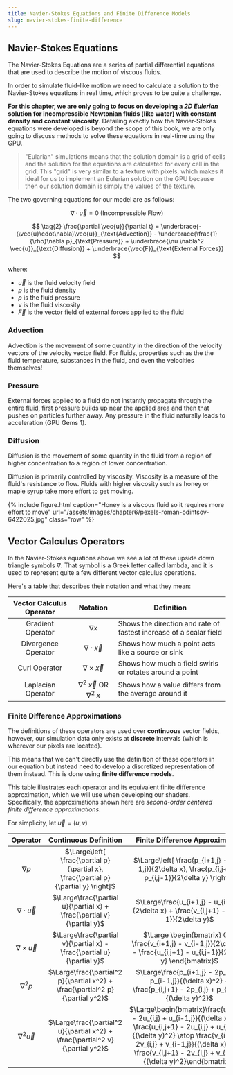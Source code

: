 ```yaml
---
title: Navier-Stokes Equations and Finite Difference Models
slug: navier-stokes-finite-difference
---
```


## Navier-Stokes Equations

The Navier-Stokes Equations are a series of partial differential equations that are used to describe the motion of viscous fluids.

In order to simulate fluid-like motion we need to calculate a solution to the Navier-Stokes equations in real time, which proves to be quite a challenge.

**For this chapter, we are only going to focus on developing a _2D Eulerian_ solution for incompressible Newtonian fluids (like water) with constant density and constant viscosity**. Detailing exactly how the Navier-Stokes equations were developed is beyond the scope of this book, we are only going to discuss methods to solve these equations in real-time using the GPU.

> "Eularian" simulations means that the solution domain is a grid of cells and the solution for the equations are calculated for every cell in the grid. This "grid" is very similar to a texture with pixels, which makes it ideal for us to implement an Eulerian solution on the GPU because then our solution domain is simply the values of the texture.

The two governing equations for our model are as follows:

$$
\tag{1}
\nabla \cdot \vec{u} = 0 \; \textrm{(Incompressible Flow)}
$$

$$
\tag{2}
\frac{\partial \vec{u}}{\partial t} = \underbrace{-(\vec{u}\cdot\nabla)\vec{u}}_{\text{Advection}} - \underbrace{\frac{1}{\rho}\nabla p}_{\text{Pressure}} + \underbrace{\nu \nabla^2 \vec{u}}_{\text{Diffusion}} + \underbrace{\vec{F}}_{\text{External Forces}}
$$

where:

- $\vec{u}$ is the fluid velocity field
- $\rho$ is the fluid density
- $p$ is the fluid pressure
- $\nu$ is the fluid viscosity
- $\vec{F}$ is the vector field of external forces applied to the fluid

### Advection

Advection is the movement of some quantity in the direction of the velocity vectors of the velocity vector field. For fluids, properties such as the the fluid temperature, substances in the fluid, and even the velocities themselves!

### Pressure

External forces applied to a fluid do not instantly propagate through the entire fluid, first pressure builds up near the applied area and then that pushes on particles further away. Any pressure in the fluid naturally leads to acceleration (GPU Gems 1).

### Diffusion

Diffusion is the movement of some quantity in the fluid from a region of higher concentration to a region of lower concentration.

Diffusion is primarily controlled by viscosity. Viscosity is a measure of the fluid's resistance to flow. Fluids with higher viscosity such as honey or maple syrup take more effort to get moving.

{% include figure.html
    caption="Honey is a viscous fluid so it requires more effort to move"
    url="/assets/images/chapter6/pexels-roman-odintsov-6422025.jpg"
    class="row"
%}

## Vector Calculus Operators

In the Navier-Stokes equations above we see a lot of these upside down triangle symbols $\nabla$. That symbol is a Greek letter called lambda, and it is used to represent quite a few different vector calculus operations.

Here's a table that describes their notation and what they mean:

| Vector Calculus Operator |         Notation        | Definition                                                  |
|:------------------------:|:-----------------------:|-------------------------------------------------------------|
| Gradient Operator        | $\nabla x$        | Shows the direction and rate of fastest increase of a scalar field |
| Divergence Operator      | $\nabla \cdot \vec{x}$  | Shows how much a point acts like a source or sink           |
| Curl Operator            | $\nabla \times \vec{x}$ | Shows how much a field swirls or rotates around a point     |
| Laplacian Operator       | $\nabla^2 \; \vec{x}$ OR $\nabla^2 \; x$   | Shows how a value differs from the average around it        |

### Finite Difference Approximations

The definitions of these operators are used over **continuous** vector fields, however, our simulation data only exists at **discrete** intervals (which is wherever our pixels are located).

This means that we can't directly use the definition of these operators in our equation but instead need to develop a discretized representation of them instead. This is done using **finite difference models**.

This table illustrates each operator and its equivalent finite difference approximation, which we will use when developing our shaders. Specifically, the approximations shown here are _second-order centered finite difference approximations_.

For simplicity, let $\vec{u} = (u,v)$


| Operator | Continuous Definition | Finite Difference Approximation |
|:--------:|:---------------------:|:-------------------------------:|
| $\nabla p$  | $\Large\left[ \frac{\partial p}{\partial x}, \frac{\partial p}{\partial y} \right]$ | $\Large\left[ \frac{p_{i+1,j} - p_{i-1,j}}{2\delta x}, \frac{p_{i,j+1} - p_{i,j-1}}{2\delta y} \right]$               |
| $\nabla \cdot \vec{u}$ | $\Large\frac{\partial u}{\partial x} + \frac{\partial v}{\partial y}$                           | $\Large\frac{u_{i+1,j} - u_{i-1,j}}{2\delta x} + \frac{v_{i,j+1} - v_{i,j-1}}{2\delta y}$                             |
| $\nabla \times \vec{u}$ | $\Large\frac{\partial v}{\partial x} - \frac{\partial u}{\partial y}$                           | $\Large \begin{bmatrix} 0,0, \frac{v_{i+1,j} - v_{i-1,j}}{2\delta x} - \frac{u_{i,j+1} - u_{i,j-1}}{2\delta y} \end{bmatrix}$ |
| $\nabla^2 p$  | $\Large\frac{\partial^2 p}{\partial x^2} + \frac{\partial^2 p}{\partial y^2}$                   | $\Large\frac{p_{i+1,j} - 2p_{i,j} + p_{i-1,j}}{(\delta x)^2} + \frac{p_{i,j+1} - 2p_{i,j} + p_{i,j-1}}{(\delta y)^2}$ |
| $\nabla^2 \vec{u}$  | $\Large\frac{\partial^2 u}{\partial x^2} + \frac{\partial^2 v}{\partial y^2}$ | $\Large\begin{bmatrix}\frac{u_{i+1,j} - 2u_{i,j} + u_{i-1,j}}{(\delta x)^2} + \frac{u_{i,j+1} - 2u_{i,j} + u_{i,j-1}}{(\delta y)^2} \atop \frac{v_{i+1,j} - 2v_{i,j} + v_{i-1,j}}{(\delta x)^2} + \frac{v_{i,j+1} - 2v_{i,j} + v_{i,j-1}}{(\delta y)^2}\end{bmatrix}$ |